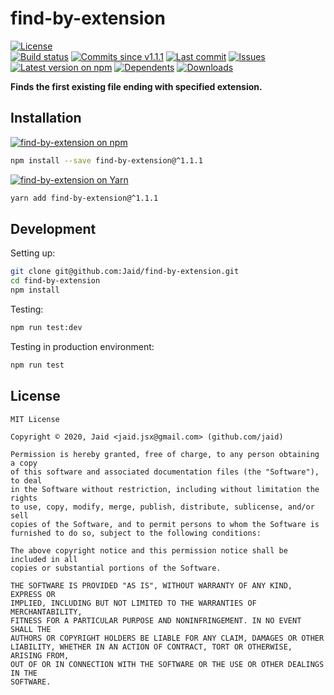 # find-by-extension


<a href="https://raw.githubusercontent.com/Jaid/find-by-extension/master/license.txt"><img src="https://img.shields.io/github/license/Jaid/find-by-extension?style=flat-square" alt="License"/></a>  
<a href="https://actions-badge.atrox.dev/Jaid/find-by-extension/goto"><img src="https://img.shields.io/endpoint.svg?style=flat-square&url=https%3A%2F%2Factions-badge.atrox.dev%2FJaid%2Ffind-by-extension%2Fbadge" alt="Build status"/></a> <a href="https://github.com/Jaid/find-by-extension/commits"><img src="https://img.shields.io/github/commits-since/Jaid/find-by-extension/v1.1.1?style=flat-square&logo=github" alt="Commits since v1.1.1"/></a> <a href="https://github.com/Jaid/find-by-extension/commits"><img src="https://img.shields.io/github/last-commit/Jaid/find-by-extension?style=flat-square&logo=github" alt="Last commit"/></a> <a href="https://github.com/Jaid/find-by-extension/issues"><img src="https://img.shields.io/github/issues/Jaid/find-by-extension?style=flat-square&logo=github" alt="Issues"/></a>  
<a href="https://npmjs.com/package/find-by-extension"><img src="https://img.shields.io/npm/v/find-by-extension?style=flat-square&logo=npm&label=latest%20version" alt="Latest version on npm"/></a> <a href="https://github.com/Jaid/find-by-extension/network/dependents"><img src="https://img.shields.io/librariesio/dependents/npm/find-by-extension?style=flat-square&logo=npm" alt="Dependents"/></a> <a href="https://npmjs.com/package/find-by-extension"><img src="https://img.shields.io/npm/dm/find-by-extension?style=flat-square&logo=npm" alt="Downloads"/></a>

**Finds the first existing file ending with specified extension.**















## Installation
<a href="https://npmjs.com/package/find-by-extension"><img src="https://img.shields.io/badge/npm-find--by--extension-C23039?style=flat-square&logo=npm" alt="find-by-extension on npm"/></a>
```bash
npm install --save find-by-extension@^1.1.1
```
<a href="https://yarnpkg.com/package/find-by-extension"><img src="https://img.shields.io/badge/Yarn-find--by--extension-2F8CB7?style=flat-square&logo=yarn&logoColor=white" alt="find-by-extension on Yarn"/></a>
```bash
yarn add find-by-extension@^1.1.1
```








## Development



Setting up:
```bash
git clone git@github.com:Jaid/find-by-extension.git
cd find-by-extension
npm install
```
Testing:
```bash
npm run test:dev
```
Testing in production environment:
```bash
npm run test
```


## License
```text
MIT License

Copyright © 2020, Jaid <jaid.jsx@gmail.com> (github.com/jaid)

Permission is hereby granted, free of charge, to any person obtaining a copy
of this software and associated documentation files (the "Software"), to deal
in the Software without restriction, including without limitation the rights
to use, copy, modify, merge, publish, distribute, sublicense, and/or sell
copies of the Software, and to permit persons to whom the Software is
furnished to do so, subject to the following conditions:

The above copyright notice and this permission notice shall be included in all
copies or substantial portions of the Software.

THE SOFTWARE IS PROVIDED "AS IS", WITHOUT WARRANTY OF ANY KIND, EXPRESS OR
IMPLIED, INCLUDING BUT NOT LIMITED TO THE WARRANTIES OF MERCHANTABILITY,
FITNESS FOR A PARTICULAR PURPOSE AND NONINFRINGEMENT. IN NO EVENT SHALL THE
AUTHORS OR COPYRIGHT HOLDERS BE LIABLE FOR ANY CLAIM, DAMAGES OR OTHER
LIABILITY, WHETHER IN AN ACTION OF CONTRACT, TORT OR OTHERWISE, ARISING FROM,
OUT OF OR IN CONNECTION WITH THE SOFTWARE OR THE USE OR OTHER DEALINGS IN THE
SOFTWARE.
```
